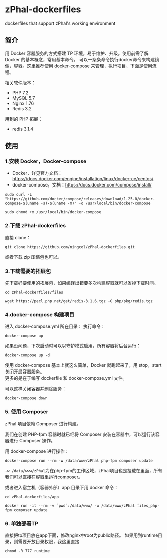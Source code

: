 # zPhal-dockerfiles
dockerfiles that support zPhal's working environment

## 简介
用 Docker 容器服务的方式搭建 TP 环境，易于维护、升级。使用前需了解 Docker 的基本概念，常用基本命令。
可以一条条命令执行docker命令来构建镜像，容器。这里推荐使用 docker-compose 来管理，执行项目，下面是使用流程。

相关软件版本：
- PHP 7.2
- MySQL 5.7
- Nginx 1.76
- Redis 3.2

用到的 PHP 拓展：
- redis 3.1.4

## 使用
### 1.安装 Docker，Docker-compose  
- Docker，详见官方文档：https://docs.docker.com/engine/installation/linux/docker-ce/centos/
- docker-compose，文档：https://docs.docker.com/compose/install/
```
sudo curl -L "https://github.com/docker/compose/releases/download/1.25.0/docker-compose-$(uname -s)-$(uname -m)" -o /usr/local/bin/docker-compose

sudo chmod +x /usr/local/bin/docker-compose

```

### 2.下载 zPhal-dockerfiles
直接 clone：
```
git clone https://github.com/ningcol/zPhal-dockerfiles.git
```
或者下载 zip 压缩包也可以。

### 3.下载需要的拓展包
先下载好要使用的拓展包，如果编译出错要多次构建容器就可以省掉下载时间。
```
cd zPhal-dockerfiles/files

wget https://pecl.php.net/get/redis-3.1.6.tgz -O php/pkg/redis.tgz  
```


### 4.docker-compose 构建项目
进入 docker-compose.yml 所在目录：
执行命令：
```
docker-compose up
```  

如果没问题，下次启动时可以以守护模式启用，所有容器将后台运行：  
```
docker-compose up -d
``` 

使用 docker-compose 基本上就这么简单，Docker 就跑起来了，用 stop，start 关闭开启容器服务。  
更多的是在于编写 dockerfile 和 docker-compose.yml 文件。 

可以这样关闭容器并删除服务：
```
docker-compose down
```

### 5. 使用 Composer
zPhal 项目依赖 Composer 进行构建。

我们在创建 PHP-fpm 容器时就已经将 Composer 安装在容器中，可以运行该容器进行 Composer 操作。

用 docker-compose 进行操作：
```
docker-compose run --rm -w /data/www/zPhal php-fpm composer update
```
`-w /data/www/zPhal`为在php-fpm的工作区域，zPhal项目也是挂载在里面，所有我们可以直接在容器里运行composer。

或者进入宿主机（容器外部）app 目录下用 docker 命令：
```
cd zPhal-dockerfiles/app

docker run -it --rm -v `pwd`:/data/www/ -w /data/www/zPhal files_php-fpm composer update
```
### 6. 单独部署TP
直接把tp项目放在app下面，修改nginx中root为public路径。
如果用到runtime目录，则需要开放目录权限，我这里直接
```
chmod -R 777 runtime
```
